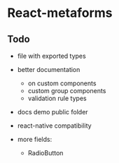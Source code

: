 # React-metaforms


## Todo
- file with exported types
- better documentation
    - on custom components
    - custom group components
    - validation rule types

- docs demo public folder

- react-native compatibility
- more fields: 
    - RadioButton